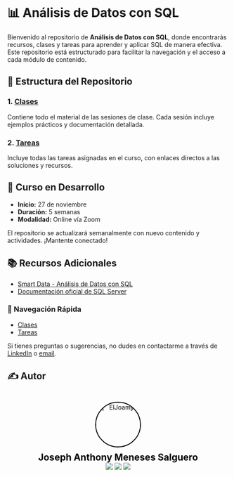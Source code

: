 # 📊 Análisis de Datos con SQL

Bienvenido al repositorio de **Análisis de Datos con SQL**, donde encontrarás recursos, clases y tareas para aprender y aplicar SQL de manera efectiva. Este repositorio está estructurado para facilitar la navegación y el acceso a cada módulo de contenido.


## 📂 Estructura del Repositorio

### **1. [Clases](Clases/README.md)**
Contiene todo el material de las sesiones de clase. Cada sesión incluye ejemplos prácticos y documentación detallada.

### **2. [Tareas](Tareas/README.md)**
Incluye todas las tareas asignadas en el curso, con enlaces directos a las soluciones y recursos.

## 📅 Curso en Desarrollo

- **Inicio:** 27 de noviembre
- **Duración:** 5 semanas
- **Modalidad:** Online vía Zoom

El repositorio se actualizará semanalmente con nuevo contenido y actividades. ¡Mantente conectado!

## 📚 Recursos Adicionales
- [Smart Data - Análisis de Datos con SQL](https://smartdata.com)
- [Documentación oficial de SQL Server](https://learn.microsoft.com/en-us/sql/sql-server)

### 🔗 Navegación Rápida
- [Clases](Clases/README.md)
- [Tareas](Tareas/README.md)

Si tienes preguntas o sugerencias, no dudes en contactarme a través de [LinkedIn](https://linkedin.com/in/joamy5902) o [email](mailto:joamysalguero1@gmail.com).

## ✍️ Autor
<div style="background-image: url('imgs/background.jpg'); background-size: cover; padding: 20px; text-align: center; border-radius: 10px;">
    <a href="https://github.com/ElJoamy" style="text-decoration: none; color: black; display: inline-block; text-align: center;">
        <img src="https://avatars.githubusercontent.com/u/68487005?v=4" width="100" alt="ElJoamy" style="border-radius: 50%; border: 2px solid #000;"/>
        <h1 style="margin: 10px 0 0; font-size: 1.5em; color: black; font-weight: bold;">Joseph Anthony Meneses Salguero</h1>
    </a>
    <br />
    <a href="https://linkedin.com/in/joamy5902" title="LinkedIn"><img src="https://img.shields.io/badge/-LinkedIn-blue?style=flat&logo=linkedin"></a>
    <a href="mailto:joamysalguero1@gmail.com" title="Email"><img src="https://img.shields.io/badge/-Email-red?style=flat&logo=gmail"></a>
    <a href="https://medium.com/@joamysalguero1" title="Medium"><img src="https://img.shields.io/badge/-Medium-black?style=flat&logo=medium"></a>
</div>


